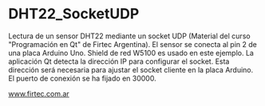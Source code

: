 # DHT22_SocketUDP
Lectura de un sensor DHT22 mediante un socket UDP (Material del curso "Programación en Qt" de Firtec Argentina).
El sensor se conecta al pin 2 de una placa Arduino Uno. Shield de red W5100 es usado en este ejemplo.
La aplicación Qt detecta la dirección IP para configurar el socket. Esta dirección será necesaria para ajustar el socket cliente en la placa Arduino.
El puerto de conexión se ha fijado en 30000.

www.firtec.com.ar


